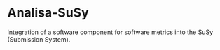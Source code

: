 # Analisa-SuSy
Integration of a software component for software metrics into the SuSy (Submission System).
